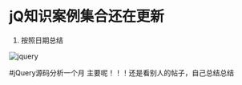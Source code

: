# jQ知识案例集合还在更新
 1. 按照日期总结
 
  ![jquery](http://114.215.91.58/Blog//static/userImages/20171221/1513847249998020176.jpg)
  
#jQuery源码分析一个月
 主要呢！！！还是看别人的帖子，自己总结总结
